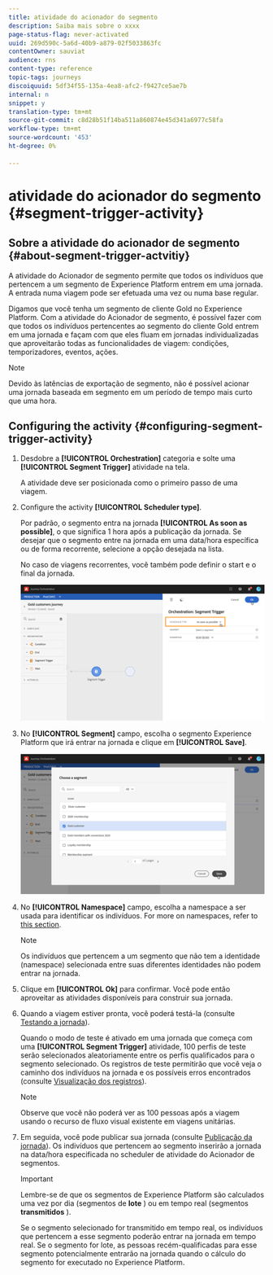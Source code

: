 ```yaml
---
title: atividade do acionador do segmento
description: Saiba mais sobre o xxxx
page-status-flag: never-activated
uuid: 269d590c-5a6d-40b9-a879-02f5033863fc
contentOwner: sauviat
audience: rns
content-type: reference
topic-tags: journeys
discoiquuid: 5df34f55-135a-4ea8-afc2-f9427ce5ae7b
internal: n
snippet: y
translation-type: tm+mt
source-git-commit: c8d28b51f14ba511a860874e45d341a6977c58fa
workflow-type: tm+mt
source-wordcount: '453'
ht-degree: 0%

---
```



# atividade do acionador do segmento {#segment-trigger-activity}

## Sobre a atividade do acionador de segmento {#about-segment-trigger-actvitiy}

A atividade do Acionador de segmento permite que todos os indivíduos que pertencem a um segmento de Experience Platform entrem em uma jornada. A entrada numa viagem pode ser efetuada uma vez ou numa base regular.

Digamos que você tenha um segmento de cliente Gold no Experience Platform. Com a atividade do Acionador de segmento, é possível fazer com que todos os indivíduos pertencentes ao segmento do cliente Gold entrem em uma jornada e façam com que eles fluam em jornadas individualizadas que aproveitarão todas as funcionalidades de viagem: condições, temporizadores, eventos, ações.

>[!NOTE]
>
>Devido às latências de exportação de segmento, não é possível acionar uma jornada baseada em segmento em um período de tempo mais curto que uma hora.

## Configuring the activity {#configuring-segment-trigger-activity}

1. Desdobre a **[!UICONTROL Orchestration]** categoria e solte uma **[!UICONTROL Segment Trigger]** atividade na tela.

   A atividade deve ser posicionada como o primeiro passo de uma viagem.

1. Configure the activity **[!UICONTROL Scheduler type]**.

   Por padrão, o segmento entra na jornada **[!UICONTROL As soon as possible]**, o que significa 1 hora após a publicação da jornada. Se desejar que o segmento entre na jornada em uma data/hora específica ou de forma recorrente, selecione a opção desejada na lista.

   No caso de viagens recorrentes, você também pode definir o start e o final da jornada.

   ![](../assets/segment-trigger-schedule.png)

1. No **[!UICONTROL Segment]** campo, escolha o segmento Experience Platform que irá entrar na jornada e clique em **[!UICONTROL Save]**.

   ![](../assets/segment-trigger-segment-selection.png)

1. No **[!UICONTROL Namespace]** campo, escolha a namespace a ser usada para identificar os indivíduos. For more on namespaces, refer to [this section](../event/selecting-the-namespace.md).

   >[!NOTE]
   >
   >Os indivíduos que pertencem a um segmento que não tem a identidade (namespace) selecionada entre suas diferentes identidades não podem entrar na jornada.

1. Clique em **[!UICONTROL Ok]** para confirmar. Você pode então aproveitar as atividades disponíveis para construir sua jornada.

1. Quando a viagem estiver pronta, você poderá testá-la (consulte [Testando a jornada](../building-journeys/testing-the-journey.md)).

   Quando o modo de teste é ativado em uma jornada que começa com uma **[!UICONTROL Segment Trigger]** atividade, 100 perfis de teste serão selecionados aleatoriamente entre os perfis qualificados para o segmento selecionado. Os registros de teste permitirão que você veja o caminho dos indivíduos na jornada e os possíveis erros encontrados (consulte [Visualização dos registros](../building-journeys/testing-the-journey.md#viewing_logs)).

   >[!NOTE]
   >
   >Observe que você não poderá ver as 100 pessoas após a viagem usando o recurso de fluxo visual existente em viagens unitárias.

1. Em seguida, você pode publicar sua jornada (consulte [Publicação da jornada](../building-journeys/publishing-the-journey.md)). Os indivíduos que pertencem ao segmento inserirão a jornada na data/hora especificada no scheduler de atividade do Acionador de segmentos.

   >[!IMPORTANT]
   >
   >Lembre-se de que os segmentos de Experience Platform são calculados uma vez por dia (segmentos de **lote** ) ou em tempo real (segmentos **transmitidos** ).
   >
   >Se o segmento selecionado for transmitido em tempo real, os indivíduos que pertencem a esse segmento poderão entrar na jornada em tempo real. Se o segmento for lote, as pessoas recém-qualificadas para esse segmento potencialmente entrarão na jornada quando o cálculo do segmento for executado no Experience Platform.
